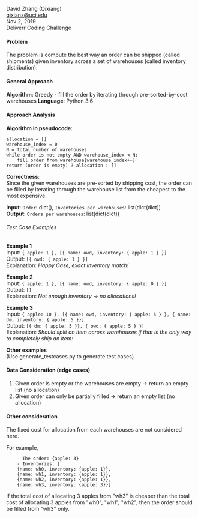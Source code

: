 David Zhang (Qixiang)  
qixianz@uci.edu  
Nov 2, 2019  
Deliverr Coding Challenge

#### Problem
The problem is compute the best way an order can be shipped (called shipments) given inventory across a set of warehouses (called inventory distribution).

#### General Approach
**Algorithm**: Greedy - fill the order by iterating through pre-sorted-by-cost warehouses
**Language**: Python 3.6

#### Approach Analysis
**Algorithm in pseudocode**:  
```{r, tidy=FALSE, eval=FALSE, highlight=FALSE}
allocation = []
warehouse_index = 0
N = total number of warehouses
while order is not empty AND warehouse_index < N:
    fill order from warehouse[warehouse_index++]
return (order is empty) ? allocation : []
```
**Correctness**:  
Since the given warehouses are pre-sorted by shipping cost, the order can be filled by iterating through the warehouse list from the cheapest to the most expensive.  

**Input**: `Order`: dict(), `Inventories per warehouses`: list(dict(dict))  
**Output**: `Orders per warehouses`: list(dict(dict))  

###### Test Case Examples  
**Example 1**  
Input: ```{ apple: 1 }, [{ name: owd, inventory: { apple: 1 } }]```  
Output: ```[{ owd: { apple: 1 } }]```   
Explanation: *Happy Case, exact inventory match!*  

**Example 2**  
Input: ```{ apple: 1 }, [{ name: owd, inventory: { apple: 0 } }]```    
Output: ```[]```  
Explanation: *Not enough inventory -> no allocations!*  

**Example 3**   
Input: ```{ apple: 10 }, [{ name: owd, inventory: { apple: 5 } }, { name: dm, inventory: { apple: 5 }}]```  
Output: ```[{ dm: { apple: 5 }}, { owd: { apple: 5 } }]```  
Explanation: *Should split an item across warehouses if that is the only way to completely ship an item:*

**Other examples**  
(Use generate_testcases.py to generate test cases)


#### Data Consideration (edge cases)
1. Given order is empty or the warehouses are empty -> return an empty list (no allocation)
2. Given order can only be partially filled -> return an empty list (no allocation)

#### Other consideration
The fixed cost for allocation from each warehouses are not considered here.  

For example,

```
    - The order: {apple: 3}
    - Inventories: [
    {name: wh0, inventory: {apple: 1}},
    {name: wh1, inventory: {apple: 1}},
    {name: wh2, inventory: {apple: 1}},
    {name: wh3, inventory: {apple: 3}}]
```
If the total cost of allocating 3 apples from "wh3" is cheaper than the total cost of allocating 3 apples from "wh0", "wh1", "wh2", then the order should be filled from "wh3" only.
